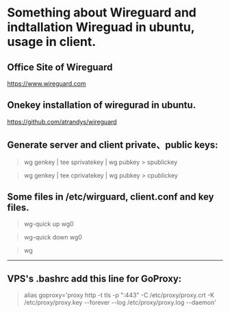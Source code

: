 # Something about Wireguard and indtallation Wireguad in ubuntu, usage in client.

## Office Site of Wireguard

https://www.wireguard.com

## Onekey installation of wiregurad in ubuntu. 

https://github.com/atrandys/wireguard


## Generate server and client private、public keys:

   > wg genkey | tee sprivatekey | wg pubkey > spublickey
   
   > wg genkey | tee cprivatekey | wg pubkey > cpublickey
   
## Some files in /etc/wirguard, client.conf and key files.

> wg-quick up wg0

> wg-quick down wg0

> wg

----------

## VPS's .bashrc add this line for GoProxy:

> alias goproxy='proxy http -t tls -p ":443" -C /etc/proxy/proxy.crt -K /etc/proxy/proxy.key --forever --log /etc/proxy/proxy.log --daemon'

